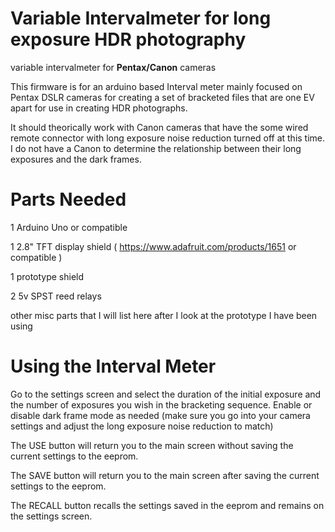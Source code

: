 # Variable Intervalmeter for long exposure HDR photography
variable intervalmeter for **Pentax/Canon** cameras

This firmware is for an arduino based Interval meter mainly focused on Pentax DSLR cameras for creating a set of
bracketed files that are one EV apart for use in creating HDR photographs.

It should theorically work with Canon cameras that have the some wired remote connector with long exposure noise
reduction turned off at this time.  I do not have a Canon to determine the relationship between their long exposures
and the dark frames.

# Parts Needed

1 Arduino Uno or compatible

1 2.8" TFT display shield ( https://www.adafruit.com/products/1651 or compatible )

1 prototype shield

2 5v SPST reed relays

other misc parts that I will list here after I look at the prototype I have been using



# Using the Interval Meter

Go to the settings screen and select the duration of the initial exposure and the number of exposures you wish
in the bracketing sequence.  Enable or disable dark frame mode as needed (make sure you go into your camera
settings and adjust the long exposure noise reduction to match)

The USE button will return you to the main screen without saving the current settings to the eeprom.

The SAVE button will return you to the main screen after saving the current settings to the eeprom.

The RECALL button recalls the settings saved in the eeprom and remains on the settings screen.
